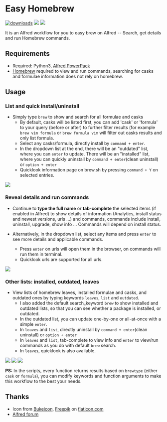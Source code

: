 # Easy Homebrew

[![downloads](https://img.shields.io/github/downloads/yinan-c/alfred-homebrew/total)](https://github.com/yinan-c/alfred-homebrew/releases)
![](https://img.shields.io/github/stars/yinan-c/alfred-homebrew)
![](https://img.shields.io/github/languages/top/yinan-c/alfred-homebrew)

It is an Alfred workflow for you to easy brew on Alfred -- Search, get details and run Homebrew commands.

## Requirements
- Required: Python3, [Alfred PowerPack](https://www.alfredapp.com/powerpack/)
- [Homebrew](https://brew.sh/) required to view and run commands, searching for casks and formulae information does not rely on homebrew.

## Usage

### List and quick install/uninstall
- Simply type `brew` to show and search for all formulae and casks
  - By default, casks will be listed first, you can add 'cask' or 'formula' to your query (before or after) to further filter results (for example `brew vim formula` or `brew formula vim` will filter out casks results and only list formula.
  - Select any casks/formula, directly install by `command + enter`.
  - In the dropdown list at the end, there will be an "outdated" list, where you can `enter` to update. There will be an "installed" list, where you can quickly uninstall by `command + enter`(clean uninstall) or `option + enter`
  - Quicklook information page on brew.sh by pressing `command + Y` on selected entries.

![](https://i.imgur.com/ucsFm1l.png)

### Reveal details and run commands

- Continue to **type the full name** or **tab-complete** the selected items (if enabled in Alfred) to show details of information (Analytics, install status and newest versions, urls ...) and commands, commands include install, uninstall, upgrade, show info ... Commands will depend on install status. 
- Alternatively, in the dropdown list, select any items and press `enter` to see more details and applicable commands.

   - Press `enter` on urls will open them in the browser, on commands will run them in terminal.
   - Quicklook urls are supported for all urls.

![](https://i.imgur.com/NjZ3EgR.png)

### Other lists: installed, outdated, leaves

- View lists of homebrew leaves, installed formulae and casks, and outdated ones by typing keywords `leaves`, `list` and `outdated`.
  - I also added the default search_keyword `brew` to show installed and outdated lists, so that you can see whether a package is installed, or outdated. 
  - In the outdated list, you can update one-by-one or all-at-once with a simple `enter`.
  - In `leaves` and `list`, directly uninstall by `command + enter`(clean uninstall) or `option + enter`
  - In `leaves` and `list`, tab-complete to view info and `enter` to view/run commands as you do with default `brew` search.
  - In `leaves`, quicklook is also available.

![](https://i.imgur.com/67Is56w.png)
![](https://i.imgur.com/tMsw96l.png)
![](https://i.imgur.com/DdPJLLu.png)

**PS:** In the scripts, every function returns results based on `brewtype` (either `cask` or `formula`), you can modify keywords and function arguments to make this workflow to the best your needs.

## Thanks
- Icon from [Bukeicon](https://www.flaticon.com/authors/bukeicon), [Freepik](https://www.flaticon.com/authors/freepik) on [flaticon.com](https://www.flaticon.com)
- [Alfred forum](https://www.alfredforum.com/topic/20515-homebrew-workflow-learn-more-about-formulas-and-casks/)
